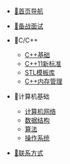 
* [🚀首页导航](./HOME_PAGE.md)

* [🔨备战面试](./docs/Knowledge/面试经验/a-1备战面试.md)

* 📝C/C++
  
  * [C++基础](./docs/Knowledge/C++/b-1C++基础.md)
  * [C++11新标准](./docs/Knowledge/C++/b-2C++11新标准.md)
  * [STL模板库](./docs/Knowledge/C++/b-3STL模板库.md)
  * [C++内存管理](./docs/Knowledge/C++/b-4C++内存管理.md)

* 📝计算机基础

  * [计算机网络](./docs/Knowledge/计算机网络/c-1计算机网络.md)
  * [数据结构](./docs/Knowledge/数据结构/c-2数据结构.md)
  * [算法](./docs/Knowledge/算法/c-3算法.md)
  * [操作系统](./docs/Knowledge/操作系统/c-4操作系统.md)

* [🐝联系方式](./docs/Knowledge/面试经验/个人联系方式.md)



  

